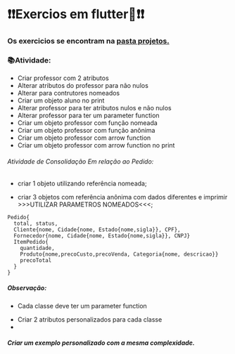 # ❗❗Exercios em flutter🔵❗❗

### Os exercicios se encontram na [pasta projetos.](https://github.com/caduHD4/Mobile-IFPR/tree/main/Projetos/flutter_application_1/lib/classes)

### 📚Atividade:
* Criar professor com 2 atributos
* Alterar atributos do professor para não nulos
* Alterar para contrutores nomeados
* Criar um objeto aluno no print
* Alterar professor para ter atributos nulos e não nulos
* Alterar professor para ter um parameter function
* Criar um objeto professor com função nomeada
* Criar um objeto professor com função anônima
* Criar um objeto professor com arrow function
* Criar um objeto professor com arrow function no print

###### Atividade de Consolidação Em relação ao Pedido:
* criar 1 objeto utilizando referência nomeada;
- criar 3 objetos com referência anônima com dados diferentes e imprimir >>>UTILIZAR PARAMETROS NOMEADOS<<<;

```
Pedido{
  total, status,
  Cliente{nome, Cidade{nome, Estado{nome,sigla}}, CPF}, 
  Fornecedor{nome, Cidade{nome, Estado{nome,sigla}}, CNPJ} 
  ItemPedido{
    quantidade,
    Produto{nome,precoCusto,precoVenda, Categoria{nome, descricao}}
    precoTotal
  }
}
```

##### Observação:
* Cada classe deve ter um parameter function 
- Criar 2 atributos personalizados para cada classe
- 
##### Criar um exemplo personalizado com a mesma complexidade.


